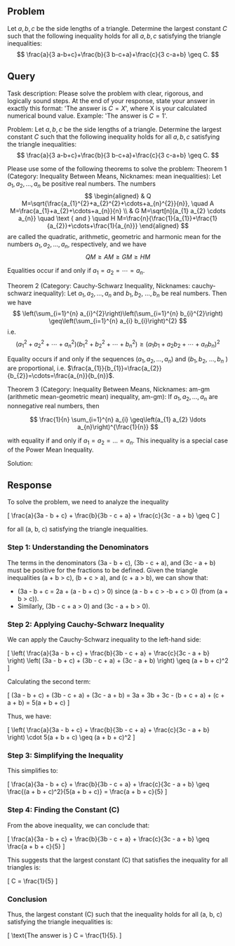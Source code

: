 ## Problem

Let $a, b, c$ be the side lengths of a triangle. Determine the largest constant $C$ such that the following inequality holds for all $a, b, c$ satisfying the triangle inequalities:
$$
\frac{a}{3 a-b+c}+\frac{b}{3 b-c+a}+\frac{c}{3 c-a+b} \geq C.
$$

## Query

Task description: Please solve the problem with clear, rigorous, and logically sound steps. At the end of your response, state your answer in exactly this format: 'The answer is $C=X$', where X is your calculated numerical bound value. Example: 'The answer is $C=1$'.

Problem: Let $a, b, c$ be the side lengths of a triangle. Determine the largest constant $C$ such that the following inequality holds for all $a, b, c$ satisfying the triangle inequalities:
$$
\frac{a}{3 a-b+c}+\frac{b}{3 b-c+a}+\frac{c}{3 c-a+b} \geq C.
$$

Please use some of the following theorems to solve the problem:
Theorem 1 (Category: Inequality Between Means, Nicknames: mean inequalities): Let $a_{1}, a_{2}, \ldots, a_{n}$ be positive real numbers. The numbers
$$
\begin{aligned}
& Q M=\sqrt{\frac{a_{1}^{2}+a_{2}^{2}+\cdots+a_{n}^{2}}{n}}, \quad A M=\frac{a_{1}+a_{2}+\cdots+a_{n}}{n} \\
& G M=\sqrt[n]{a_{1} a_{2} \cdots a_{n}} \quad \text { and } \quad H M=\frac{n}{\frac{1}{a_{1}}+\frac{1}{a_{2}}+\cdots+\frac{1}{a_{n}}}
\end{aligned}
$$
are called the quadratic, arithmetic, geometric and harmonic mean for the numbers $a_{1}, a_{2}, \ldots, a_{n}$, respectively, and we have
$$
Q M \geq A M \geq G M \geq H M
$$

Equalities occur if and only if $a_{1}=a_{2}=\cdots=a_{n}$.

Theorem 2 (Category: Cauchy-Schwarz Inequality, Nicknames: cauchy-schwarz inequality): Let $a_{1}, a_{2}, \ldots, a_{n}$ and $b_{1}, b_{2}$, $\ldots, b_{n}$ be real numbers. Then we have
$$
\left(\sum_{i=1}^{n} a_{i}^{2}\right)\left(\sum_{i=1}^{n} b_{i}^{2}\right) \geq\left(\sum_{i=1}^{n} a_{i} b_{i}\right)^{2}
$$
i.e.
$$
\left(a_{1}^{2}+a_{2}^{2}+\cdots+a_{n}^{2}\right)\left(b_{1}^{2}+b_{2}^{2}+\cdots+b_{n}^{2}\right) \geq\left(a_{1} b_{1}+a_{2} b_{2}+\cdots+a_{n} b_{n}\right)^{2}
$$

Equality occurs if and only if the sequences $\left(a_{1}, a_{2}, \ldots, a_{n}\right)$ and $\left(b_{1}, b_{2}\right.$, $\ldots, b_{n}$ ) are proportional, i.e. $\frac{a_{1}}{b_{1}}=\frac{a_{2}}{b_{2}}=\cdots=\frac{a_{n}}{b_{n}}$.

Theorem 3 (Category: Inequality Between Means, Nicknames: am-gm (arithmetic mean-geometric mean) inequality, am-gm): If $a_{1}, a_{2}, \ldots, a_{n}$ are nonnegative real numbers, then

$$
\frac{1}{n} \sum_{i=1}^{n} a_{i} \geq\left(a_{1} a_{2} \ldots a_{n}\right)^{\frac{1}{n}}
$$

with equality if and only if $a_{1}=a_{2}=\ldots=a_{n}$. This inequality is a special case of the Power Mean Inequality.

Solution:

## Response

To solve the problem, we need to analyze the inequality 

\[
\frac{a}{3a - b + c} + \frac{b}{3b - c + a} + \frac{c}{3c - a + b} \geq C
\]

for all \(a, b, c\) satisfying the triangle inequalities. 

### Step 1: Understanding the Denominators

The terms in the denominators \(3a - b + c\), \(3b - c + a\), and \(3c - a + b\) must be positive for the fractions to be defined. Given the triangle inequalities \(a + b > c\), \(b + c > a\), and \(c + a > b\), we can show that:

- \(3a - b + c = 2a + (a - b + c) > 0\) since \(a - b + c > -b + c > 0\) (from \(a + b > c\)).
- Similarly, \(3b - c + a > 0\) and \(3c - a + b > 0\).

### Step 2: Applying Cauchy-Schwarz Inequality

We can apply the Cauchy-Schwarz inequality to the left-hand side:

\[
\left( \frac{a}{3a - b + c} + \frac{b}{3b - c + a} + \frac{c}{3c - a + b} \right) \left( (3a - b + c) + (3b - c + a) + (3c - a + b) \right) \geq (a + b + c)^2
\]

Calculating the second term:

\[
(3a - b + c) + (3b - c + a) + (3c - a + b) = 3a + 3b + 3c - (b + c + a) + (c + a + b) = 5(a + b + c)
\]

Thus, we have:

\[
\left( \frac{a}{3a - b + c} + \frac{b}{3b - c + a} + \frac{c}{3c - a + b} \right) \cdot 5(a + b + c) \geq (a + b + c)^2
\]

### Step 3: Simplifying the Inequality

This simplifies to:

\[
\frac{a}{3a - b + c} + \frac{b}{3b - c + a} + \frac{c}{3c - a + b} \geq \frac{(a + b + c)^2}{5(a + b + c)} = \frac{a + b + c}{5}
\]

### Step 4: Finding the Constant \(C\)

From the above inequality, we can conclude that:

\[
\frac{a}{3a - b + c} + \frac{b}{3b - c + a} + \frac{c}{3c - a + b} \geq \frac{a + b + c}{5}
\]

This suggests that the largest constant \(C\) that satisfies the inequality for all triangles is:

\[
C = \frac{1}{5}
\]

### Conclusion

Thus, the largest constant \(C\) such that the inequality holds for all \(a, b, c\) satisfying the triangle inequalities is:

\[
\text{The answer is } C = \frac{1}{5}.
\]